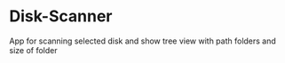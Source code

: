 # Disk-Scanner
App for scanning selected disk and show tree view with path folders and size of folder

